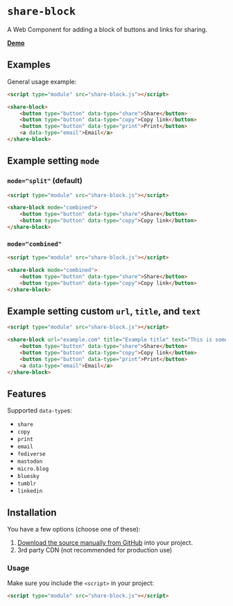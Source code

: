 # `share-block`

A Web Component for adding a block of buttons and links for sharing.

**[Demo](https://ellyloel.github.io/share-block/demo.html)**

## Examples

General usage example:

```html
<script type="module" src="share-block.js"></script>

<share-block>
	<button type="button" data-type="share">Share</button>
	<button type="button" data-type="copy">Copy link</button>
	<button type="button" data-type="print">Print</button>
	<a data-type="email">Email</a>
</share-block>
```

## Example setting `mode`

### `mode="split"` (default)

```html
<script type="module" src="share-block.js"></script>

<share-block mode="combined">
	<button type="button" data-type="share">Share</button>
	<button type="button" data-type="copy">Copy link</button>
</share-block>
```

### `mode="combined"`

```html
<script type="module" src="share-block.js"></script>

<share-block mode="combined">
	<button type="button" data-type="share">Share</button>
	<button type="button" data-type="copy">Copy link</button>
</share-block>
```

## Example setting custom `url`, `title`, and `text`

```html
<script type="module" src="share-block.js"></script>

<share-block url="example.com" title="Example title" text="This is some example text.">
	<button type="button" data-type="share">Share</button>
	<button type="button" data-type="copy">Copy link</button>
	<button type="button" data-type="print">Print</button>
	<a data-type="email">Email</a>
</share-block>
```

## Features

Supported `data-type`s:

- `share`
- `copy`
- `print`
- `email`
- `fediverse`
- `mastodon`
- `micro.blog`
- `bluesky`
- `tumblr`
- `linkedin`

## Installation

You have a few options (choose one of these):

1. [Download the source manually from GitHub](https://github.com/ellyloel/share-block/releases) into your project.
1. 3rd party CDN (not recommended for production use)

### Usage

Make sure you include the `<script>` in your project:

```html
<script type="module" src="share-block.js"></script>
```
